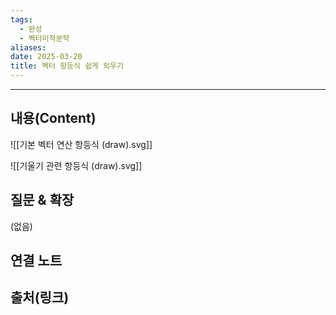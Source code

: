 ```yaml
---
tags:
  - 완성
  - 벡터미적분학
aliases: 
date: 2025-03-20
title: 벡터 항등식 쉽게 외우기
---
```


---

## 내용(Content)

![[기본 벡터 연산 항등식 (draw).svg]]


![[기울기 관련 항등식 (draw).svg]]



## 질문 & 확장

(없음)

## 연결 노트

## 출처(링크)





